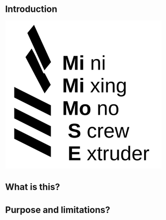 # Introduction
![mimimose logo](https://github.com/malteschoen/mimimose/blob/main/media/logo_mimimose.jpg)
# What is this?
# Purpose and limitations?
